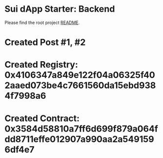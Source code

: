# Sui dApp Starter: Backend

Please find the root project [README](../../README.md).

# Created Post #1, #2

# Created Registry: 0x4106347a849e122f04a06325f402aaed073be4c7661560da15ebd9384f7998a6

# Created Contract: 0x3584d58810a7ff6d699f879a064fdd8711effe012907a990aa2a5491596df4e7

